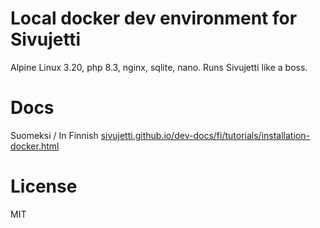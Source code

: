 # Local docker dev environment for Sivujetti

Alpine Linux 3.20, php 8.3, nginx, sqlite, nano. Runs Sivujetti like a boss.

# Docs

Suomeksi / In Finnish [sivujetti.github.io/dev-docs/fi/tutorials/installation-docker.html](https://sivujetti.github.io/dev-docs/fi/tutorials/installation-docker.html) 

# License

MIT
